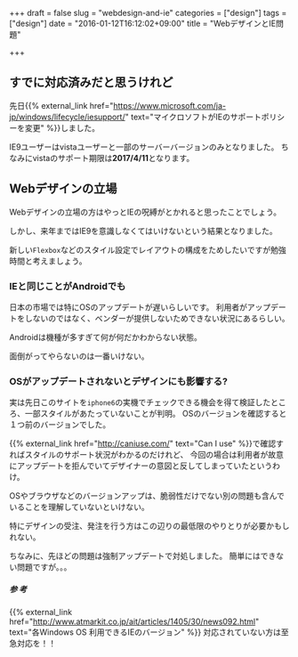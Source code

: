 +++
draft = false
slug = "webdesign-and-ie"
categories = ["design"]
tags = ["design"]
date = "2016-01-12T16:12:02+09:00"
title = "WebデザインとIE問題"

+++

## すでに対応済みだと思うけれど
先日{{% external_link href="https://www.microsoft.com/ja-jp/windows/lifecycle/iesupport/" text="マイクロソフトがIEのサポートポリシーを変更" %}}しました。

IE9ユーザーはvistaユーザーと一部のサーバーバージョンのみとなりました。
ちなみにvistaのサポート期限は**2017/4/11**となります。

## Webデザインの立場
Webデザインの立場の方はやっとIEの呪縛がとかれると思ったことでしょう。

しかし、来年まではIE9を意識しなくてはいけないという結果となりました。

新しい``Flexbox``などのスタイル設定でレイアウトの構成をためしたいですが勉強時間と考えましょう。

### IEと同じことがAndroidでも
日本の市場では特にOSのアップデートが遅いらしいです。
利用者がアップデートをしないのではなく、ベンダーが提供しないためできない状況にあるらしい。

Androidは機種が多すぎて何が何だかわからない状態。

面倒がってやらないのは一番いけない。

### OSがアップデートされないとデザインにも影響する?
実は先日このサイトを``iphone6``の実機でチェックできる機会を得て検証したところ、一部スタイルがあたっていないことが判明。
OSのバージョンを確認すると１つ前のバージョンでした。

{{% external_link href="http://caniuse.com/" text="Can I use" %}}で確認すればスタイルのサポート状況がわかるのだけれど、
今回の場合は利用者が故意にアップデートを拒んでいてデザイナーの意図と反してしまっていたというわけ。

OSやブラウザなどのバージョンアップは、脆弱性だけでない別の問題も含んでいることを理解していないといけない。

特にデザインの受注、発注を行う方はこの辺りの最低限のやりとりが必要かもしれない。

ちなみに、先ほどの問題は強制アップデートで対処しました。
簡単にはできない問題ですが。。。


##### 参 考
{{% external_link href="http://www.atmarkit.co.jp/ait/articles/1405/30/news092.html" text="各Windows OS 利用できるIEのバージョン" %}}
対応されていない方は至急対応を！！

